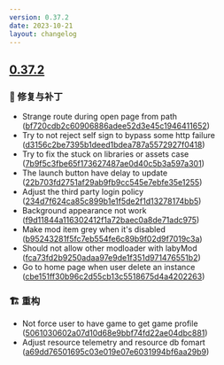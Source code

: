 ```yaml
---
version: 0.37.2
date: 2023-10-21
layout: changelog
---
```

## [0.37.2](#0.37.2)
### 🐛 修复与补丁

- Strange route during open page from path ([bf720cdb2c60906886adee52d3e45c1946411652](https://github.com/Voxelum/x-minecraft-launcher/commit/bf720cdb2c60906886adee52d3e45c1946411652))
- Try to not reject self sign to bypass some http failure ([d3156c2be7395b1deed1bdea787a5572927f0418](https://github.com/Voxelum/x-minecraft-launcher/commit/d3156c2be7395b1deed1bdea787a5572927f0418))
- Try to fix the stuck on libraries or assets case ([7b9f5c3fbe65f173627487ae0d40c5b3a597a301](https://github.com/Voxelum/x-minecraft-launcher/commit/7b9f5c3fbe65f173627487ae0d40c5b3a597a301))
- The launch button have delay to update ([22b703fd2751af29ab9fb9cc545e7ebfe35e1255](https://github.com/Voxelum/x-minecraft-launcher/commit/22b703fd2751af29ab9fb9cc545e7ebfe35e1255))
- Adjust the third party login policy ([234d7f624ca85c899b1e1f5de2f1d13278174bb5](https://github.com/Voxelum/x-minecraft-launcher/commit/234d7f624ca85c899b1e1f5de2f1d13278174bb5))
- Background appearance not work ([f9d11844a116302412f1a72baec0a8de71adc975](https://github.com/Voxelum/x-minecraft-launcher/commit/f9d11844a116302412f1a72baec0a8de71adc975))
- Make mod item grey when it's disabled ([b95243281f5fc7eb554fe6c89b9f02d9f7019c3a](https://github.com/Voxelum/x-minecraft-launcher/commit/b95243281f5fc7eb554fe6c89b9f02d9f7019c3a))
- Should not allow other modloader with labyMod ([fca73fd2b9250adaa97e9de1f351d971476551b2](https://github.com/Voxelum/x-minecraft-launcher/commit/fca73fd2b9250adaa97e9de1f351d971476551b2))
- Go to home page when user delete an instance ([cbe151ff30b96c2d55cb13c5518675d4a4202263](https://github.com/Voxelum/x-minecraft-launcher/commit/cbe151ff30b96c2d55cb13c5518675d4a4202263))
### 🏗️ 重构

- Not force user to have game to get game profile ([5061030602a07d10d68e9bbf74fd22ae04dbc881](https://github.com/Voxelum/x-minecraft-launcher/commit/5061030602a07d10d68e9bbf74fd22ae04dbc881))
- Adjust resource telemetry and resource db fomart ([a69dd76501695c03e019e07e6031994bf6aa29b9](https://github.com/Voxelum/x-minecraft-launcher/commit/a69dd76501695c03e019e07e6031994bf6aa29b9))
